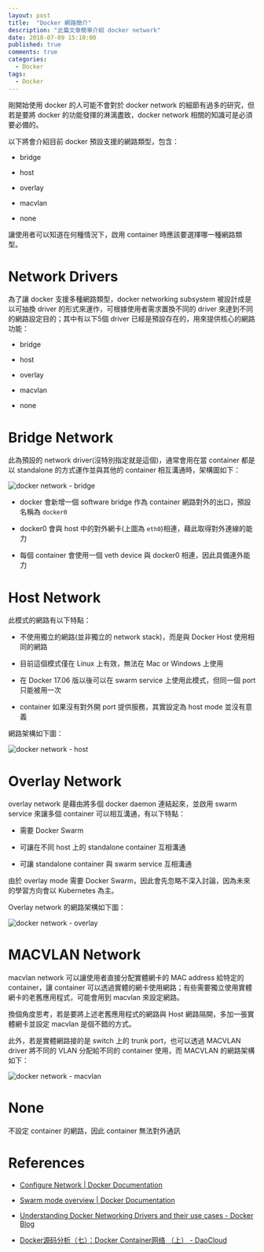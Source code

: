 ```yaml
---
layout: post
title:  "Docker 網路簡介"
description: "此篇文章簡單介紹 docker network"
date: 2018-07-09 15:10:00
published: true
comments: true
categories:
  - Docker
tags:
  - Docker
---
```



剛開始使用 docker 的人可能不會對於 docker network 的細節有過多的研究，但若是要將 docker 的功能發揮的淋漓盡致，docker network 相關的知識可是必須要必備的。

以下將會介紹目前 docker 預設支援的網路類型，包含：

- bridge

- host

- overlay

- macvlan

- none

讓使用者可以知道在何種情況下，啟用 container 時應該要選擇哪一種網路類型。



Network Drivers
===============

為了讓 docker 支援多種網路類型，docker networking subsystem 被設計成是以可抽換 driver 的形式來運作，可根據使用者需求置換不同的 driver 來達到不同的網路設定目的；其中有以下5個 driver 已經是預設存在的，用來提供核心的網路功能：

- bridge

- host

- overlay

- macvlan

- none 



Bridge Network
==============

此為預設的 network driver(沒特別指定就是這個)，通常會用在當 container 都是以 standalone 的方式運作並與其他的 container 相互溝通時，架構圖如下：

![docker network - bridge](https://cdn-images-1.medium.com/max/1060/0*cMUND9w1bO1o5sPe.png)

- docker 會新增一個 software bridge 作為 container 網路對外的出口，預設名稱為 `docker0`

- docker0 會與 host 中的對外網卡(上圖為 `eth0`)相連，藉此取得對外連線的能力

- 每個 container 會使用一個 veth device 與 docker0 相連，因此具備連外能力



Host Network
============

此模式的網路有以下特點：

- 不使用獨立的網路(並非獨立的 network stack)，而是與 Docker Host 使用相同的網路

- 目前這個模式僅在 Linux 上有效，無法在 Mac or Windows 上使用

- 在 Docker 17.06 版以後可以在 swarm service 上使用此模式，但同一個 port 只能被用一次

- container 如果沒有對外開 port 提供服務，其實設定為 host mode 並沒有意義

網路架構如下圖：

![docker network - host](https://success.docker.com/api/images/.%2Frefarch%2Fnetworking%2Fimages%2Fhost-driver.png)



Overlay Network
===============

overlay network 是藉由將多個 docker daemon 連結起來，並啟用 swarm service 來讓多個 container 可以相互溝通，有以下特點：

- 需要 Docker Swarm

- 可讓在不同 host 上的 standalone container 互相溝通

- 可讓 standalone container 與 swarm service 互相溝通

由於 overlay mode 需要 Docker Swarm，因此會先忽略不深入討論，因為未來的學習方向會以 Kubernetes 為主。

Overlay network 的網路架構如下圖：

![docker network - overlay](http://img.scoop.it/1nNoIXGkJiDax7l5g5GxH7nTzqrqzN7Y9aBZTaXoQ8Q=)



MACVLAN Network
===============

macvlan network 可以讓使用者直接分配實體網卡的 MAC address 給特定的 container，讓 container 可以透過實體的網卡使用網路；有些需要獨立使用實體網卡的老舊應用程式，可能會用到 macvlan 來設定網路。

換個角度思考，若是要將上述老舊應用程式的網路與 Host 網路隔開，多加一張實體網卡並設定 macvlan 是個不錯的方式。

此外，若是實體網路接的是 switch 上的 trunk port，也可以透過 MACVLAN driver 將不同的 VLAN 分配給不同的 container 使用，而 MACVLAN 的網路架構如下：

![docker network - macvlan](http://img.scoop.it/zD6OR5JZu3qF9dxWL79Gc7nTzqrqzN7Y9aBZTaXoQ8Q=)



None
====

不設定 container 的網路，因此 container 無法對外通訊



References
==========

- [Configure Network | Docker Documentation](https://docs.docker.com/network)

- [Swarm mode overview | Docker Documentation](https://docs.docker.com/engine/swarm/)

- [Understanding Docker Networking Drivers and their use cases - Docker Blog](https://blog.docker.com/2016/12/understanding-docker-networking-drivers-use-cases/)

- [Docker源码分析（七）：Docker Container网络 （上） - DaoCloud](http://blog.daocloud.io/docker-source-code-analysis-part7-first/)

